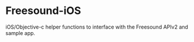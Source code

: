 Freesound-iOS
=============

iOS/Objective-c helper functions to interface with the Freesound APIv2 and sample app.
